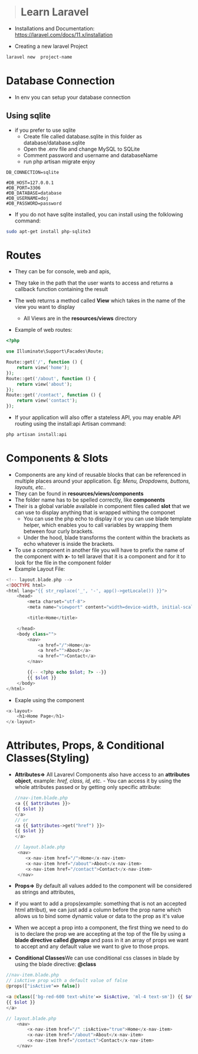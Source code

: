 > # Learn Laravel

-   Installations and Documentation: https://laravel.com/docs/11.x/installation

-   Creating a new laravel Project

```bash
laravel new  project-name
```

# Database Connection

-   In env you can setup your database connection

## Using sqlite

-   if you prefer to use sqlite
    -   Create file called database.sqlite in this folder as database/database.sqlite
    -   Open the .env file and change MySQL to SQLite
    -   Comment password and username and databaseName
    -   run php artisan migrate enjoy

```env
DB_CONNECTION=sqlite

#DB_HOST=127.0.0.1
#DB_PORT=3306
#DB_DATABASE=database
#DB_USERNAME=doj
#DB_PASSWORD=password
```

-   If you do not have sqlite installed, you can install using the folklowing command:

```bash
sudo apt-get install php-sqlite3
```

# Routes

-   They can be for console, web and apis,
-   They take in the path that the user wants to access and returns a callback function containing the result
-   The web returns a method called **View** which takes in the name of the view you want to display

    -   All Views are in the **resources/views** directory

-   Example of web routes:

```php
<?php

use Illuminate\Support\Facades\Route;

Route::get('/', function () {
    return view('home');
});
Route::get('/about', function () {
    return view('about');
});
Route::get('/contact', function () {
    return view('contact');
});
```

-   If your application will also offer a stateless API, you may enable API routing using the install:api Artisan command:

```bash
php artisan install:api
```

# Components & Slots

-   Components are any kind of reusable blocks that can be referenced in multiple places around your application. Eg: _Menu, Dropdowns, buttons, layouts, etc.._
-   They can be found in **resources/views/components**
-   The folder name has to be spelled correctly, like **components**
-   Their is a global variable available in component files called **slot** that we can use to display anything that is wrapped withing the componet
    -   You can use the php echo to display it or you can use blade template helper, which enables you to call variables by wrapping them between four curly brackets.
    -   Under the hood, blade transforms the content within the brackets as echo whatever is inside the brackets.
-   To use a component in another file you will have to prefix the name of the component with **x-** to tell laravel that it is a component and for it to look for the file in the component folder
-   Example Layout File:

```php
<!-- layout.blade.php -->
<!DOCTYPE html>
<html lang="{{ str_replace('_', '-', app()->getLocale()) }}">
    <head>
        <meta charset="utf-8">
        <meta name="viewport" content="width=device-width, initial-scale=1">

        <title>Home</title>

    </head>
    <body class="">
        <nav>
            <a href="/">Home</a>
            <a href="">About</a>
            <a href="">Contact</a>
        </nav>

        {{-- <?php echo $slot; ?> --}}
        {{ $slot }}
    </body>
</html>
```

-   Exaple using the component

```php
<x-layout>
    <h1>Home Page</h1>
</x-layout>
```

# Attributes, Props, & Conditional Classes(Styling)

-   **Attributes=>** All Lavarevl Components also have access to an **attributes object**, example: _href, class, id, etc._ - You can access it by using the whole attributes passed or by getting only specific attribute:

    ```php
    //nav-item.blade.php
    <a {{ $attributes }}>
    {{ $slot }}
    </a>
    // or
    <a {{ $attributes->get("href") }}>
    {{ $slot }}
    </a>
    ```

    ```php
    // layout.blade.php
     <nav>
        <x-nav-item href="/">Home</x-nav-item>
        <x-nav-item href="/about">About</x-nav-item>
        <x-nav-item href="/contact">Contact</x-nav-item>
     </nav>
    ```

-   **Props=>** By default all values added to the component will be considered as strings and attributes,
-   if you want to add a props(example: something that is not an accepted html attribut), we can just add a column before the prop name which allows us to bind some dynamic value or data to the prop as it's value
-   When we accept a prop into a component, the first thing we need to do is to declare the prop we are accepting at the top of the file by using a **blade directive called _@props_** and pass in it an array of props we want to accept and any default value we want to give to those props.

-   **Conditional Classes**We can use conditional css classes in blade by using the blade directive: **@class**

```php
//nav-item.blade.php
// isActive prop with a default value of false
@props(["isActive"=> false])

<a @class(['bg-red-600 text-white'=> $isActive, 'ml-4 text-sm']) {{ $attributes }}>
{{ $slot }}
</a>

```

```php
// layout.blade.php
    <nav>
        <x-nav-item href="/" :isActive="true">Home</x-nav-item>
        <x-nav-item href="/about">About</x-nav-item>
        <x-nav-item href="/contact">Contact</x-nav-item>
    </nav>
```
